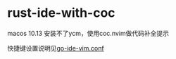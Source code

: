 # rust-ide-with-coc
macos 10.13 安装不了ycm，使用coc.nvim做代码补全提示

快捷键设置说明见[go-ide-vim.conf](https://github.com/wandercn/go-ide-vim.conf/blob/master/README.md#shortcut-key-description)
